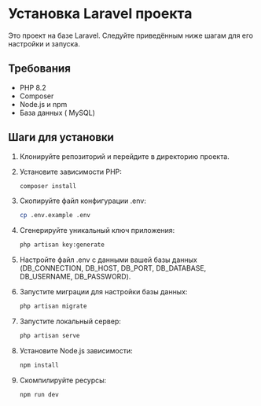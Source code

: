 # Установка Laravel проекта

Это проект на базе Laravel. Следуйте приведённым ниже шагам для его настройки и запуска.

## Требования

- PHP 8.2
- Composer
- Node.js и npm
- База данных ( MySQL)

## Шаги для установки

1. Клонируйте репозиторий и перейдите в директорию проекта.

2. Установите зависимости PHP:
   ```bash
   composer install
3. Скопируйте файл конфигурации .env:
   ```bash
   cp .env.example .env
4. Сгенерируйте уникальный ключ приложения:
    ```bash
   php artisan key:generate
5. Настройте файл .env с данными вашей базы данных (DB_CONNECTION, DB_HOST, DB_PORT, DB_DATABASE, DB_USERNAME, DB_PASSWORD).
6. Запустите миграции для настройки базы данных:
    ```bash
   php artisan migrate
7. Запустите локальный сервер:
   ```bash
   php artisan serve
8. Установите Node.js зависимости:
   ```bash
   npm install
9. Скомпилируйте ресурсы:
    ```bash
   npm run dev

   
